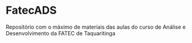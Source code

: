 # FatecADS
Repositório com o máximo de materiais das aulas do curso de Análise e Desenvolvimento da FATEC de Taquaritinga
